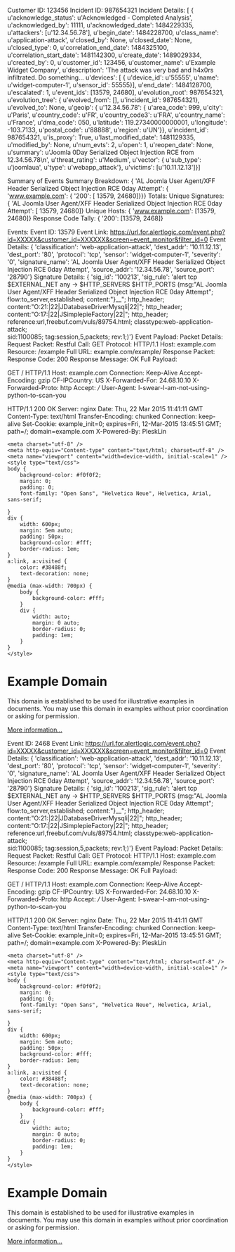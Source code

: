 Customer ID: 123456
Incident ID: 987654321
Incident Details: 
[   {   u'acknowledge_status': u'Acknowledged - Completed Analysis',
        u'acknowledged_by': 11111,
        u'acknowledged_date': 1484229335,
        u'attackers': [u'12.34.56.78'],
        u'begin_date': 1484228700,
        u'class_name': u'application-attack',
        u'closed_by': None,
        u'closed_date': None,
        u'closed_type': 0,
        u'correlation_end_date': 1484325100,
        u'correlation_start_date': 1481142300,
        u'create_date': 1489029334,
        u'created_by': 0,
        u'customer_id': 123456,
        u'customer_name': u'Example Widget Company',
        u'description':  'The attack was very bad and h4x0rs infiltrated. Do something...
        u'devices': [   {   u'device_id': u'55555',
                            u'name': u'widget-computer-1',
                            u'sensor_id': 55555}],
        u'end_date': 1484128700,
        u'escalated': 1,
        u'event_ids': [13579, 24680],
        u'evolution_root': 987654321,
        u'evolution_tree': {   u'evolved_from': [], u'incident_id': 987654321},
        u'evolved_to': None,
        u'geoip': {   u'12.34.56.78': {   u'area_code': 999,
                                            u'city': u'Paris',
                                            u'country_code': u'FR',
                                            u'country_code3': u'FRA',
                                            u'country_name': u'France',
                                            u'dma_code': 050,
                                            u'latitude': 119.27340000000001,
                                            u'longitude': -103.7133,
                                            u'postal_code': u'88888',
                                            u'region': u'UN'}},
        u'incident_id': 987654321,
        u'is_proxy': True,
        u'last_modified_date': 1481129335,
        u'modified_by': None,
        u'num_evts': 2,
        u'open': 1,
        u'reopen_date': None,
        u'summary': u'Joomla 0Day Serialized Object Injection RCE from 12.34.56.78\n',
        u'threat_rating': u'Medium',
        u'vector': {   u'sub_type': u'joomlaua', u'type': u'webapp_attack'},
        u'victims': [u'10.11.12.13']}]

Summary of Events 
	Summary Breakdown: 
{   'AL Joomla User Agent/XFF Header Serialized Object Injection RCE 0day Attempt': {   'www.example.com': {   '200': [ 13579,
																														24680]}}}
	Totals: 
		Unique Signatures: 
	{   'AL Joomla User Agent/XFF Header Serialized Object Injection RCE 0day Attempt': [ 13579,
																						  24680]}
		Unique Hosts: 
	{   'www.example.com': [13579, 24680]}
		Response Code Tally: {   '200': [13579, 2468]}

Events: 
Event ID: 13579
Event Link: 
https://url.for.alertlogic.com/event.php?id=XXXXX&customer_id=XXXXXX&screen=event_monitor&filter_id=0
Event Details: 
{   'classification': 'web-application-attack',
    'dest_addr': '10.11.12.13',
    'dest_port': '80',
    'protocol': 'tcp',
    'sensor': 'widget-computer-1',
    'severity': '0',
    'signature_name': 'AL Joomla User Agent/XFF Header Serialized Object Injection RCE 0day Attempt',
    'source_addr': '12.34.56.78',
    'source_port': '28790'}
Signature Details: 
{   'sig_id': '100213',
    'sig_rule': 'alert tcp $EXTERNAL_NET any -&gt; $HTTP_SERVERS $HTTP_PORTS (msg:&quot;AL Joomla<br />User Agent/XFF Header Serialized Object Injection RCE 0day Attempt&quot;;<br />flow:to_server,established; content:&quot;}__&quot;; http_header;<br />content:&quot;O:21:|22|JDatabaseDriverMysqli|22|&quot;; http_header;<br />content:&quot;O:17:|22|JSimplepieFactory|22|&quot;; http_header;<br />reference:url,freebuf.com/vuls/89754.html; classtype:web-application-attack;<br />sid:1100085;  tag:session,5,packets; rev:1;)'}
Event Payload: 
	Packet Details: 
		Request Packet: 
			Restful Call: GET
			Protocol: HTTP/1.1
			Host: example.com
			Resource: /example
			Full URL: example.com/example/
		Response Packet: 
			Response Code: 200
			Response Message: OK
Full Payload: 

GET / HTTP/1.1
Host: example.com
Connection: Keep-Alive
Accept-Encoding: gzip
CF-IPCountry: US
X-Forwarded-For: 24.68.10.10
X-Forwarded-Proto: http
Accept: */*
User-Agent: I-swear-I-am-not-using-python-to-scan-you

HTTP/1.1 200 OK
Server: nginx
Date: Thu, 22 Mar 2015 11:41:11 GMT
Content-Type: text/html
Transfer-Encoding: chunked
Connection: keep-alive
Set-Cookie: example_init=0; expires=Fri, 12-Mar-2015 13:45:51 GMT; path=/; domain=example.com
X-Powered-By: PleskLin

<!DOCTYPE html>
<html>
<head>
    <title>Example Domain</title>

    <meta charset="utf-8" />
    <meta http-equiv="Content-type" content="text/html; charset=utf-8" />
    <meta name="viewport" content="width=device-width, initial-scale=1" />
    <style type="text/css">
    body {
        background-color: #f0f0f2;
        margin: 0;
        padding: 0;
        font-family: "Open Sans", "Helvetica Neue", Helvetica, Arial, sans-serif;
        
    }
    div {
        width: 600px;
        margin: 5em auto;
        padding: 50px;
        background-color: #fff;
        border-radius: 1em;
    }
    a:link, a:visited {
        color: #38488f;
        text-decoration: none;
    }
    @media (max-width: 700px) {
        body {
            background-color: #fff;
        }
        div {
            width: auto;
            margin: 0 auto;
            border-radius: 0;
            padding: 1em;
        }
    }
    </style>    
</head>

<body>
<div>
    <h1>Example Domain</h1>
    <p>This domain is established to be used for illustrative examples in documents. You may use this
    domain in examples without prior coordination or asking for permission.</p>
    <p><a href="http://www.iana.org/domains/example">More information...</a></p>
</div>
</body>
</html>



Event ID: 2468
Event Link: 
https://url.for.alertlogic.com/event.php?id=XXXXX&customer_id=XXXXXX&screen=event_monitor&filter_id=0
Event Details: 
{   'classification': 'web-application-attack',
    'dest_addr': '10.11.12.13',
    'dest_port': '80',
    'protocol': 'tcp',
    'sensor': 'widget-computer-1',
    'severity': '0',
    'signature_name': 'AL Joomla User Agent/XFF Header Serialized Object Injection RCE 0day Attempt',
    'source_addr': '12.34.56.78',
    'source_port': '28790'}
Signature Details: 
{   'sig_id': '100213',
    'sig_rule': 'alert tcp $EXTERNAL_NET any -&gt; $HTTP_SERVERS $HTTP_PORTS (msg:&quot;AL Joomla<br />User Agent/XFF Header Serialized Object Injection RCE 0day Attempt&quot;;<br />flow:to_server,established; content:&quot;}__&quot;; http_header;<br />content:&quot;O:21:|22|JDatabaseDriverMysqli|22|&quot;; http_header;<br />content:&quot;O:17:|22|JSimplepieFactory|22|&quot;; http_header;<br />reference:url,freebuf.com/vuls/89754.html; classtype:web-application-attack;<br />sid:1100085;  tag:session,5,packets; rev:1;)'}
Event Payload: 
	Packet Details: 
		Request Packet: 
			Restful Call: GET
			Protocol: HTTP/1.1
			Host: example.com
			Resource: /example
			Full URL: example.com/example/
		Response Packet: 
			Response Code: 200
			Response Message: OK
Full Payload: 

GET / HTTP/1.1
Host: example.com
Connection: Keep-Alive
Accept-Encoding: gzip
CF-IPCountry: US
X-Forwarded-For: 24.68.10.10
X-Forwarded-Proto: http
Accept: */*
User-Agent: I-swear-I-am-not-using-python-to-scan-you

HTTP/1.1 200 OK
Server: nginx
Date: Thu, 22 Mar 2015 11:41:11 GMT
Content-Type: text/html
Transfer-Encoding: chunked
Connection: keep-alive
Set-Cookie: example_init=0; expires=Fri, 12-Mar-2015 13:45:51 GMT; path=/; domain=example.com
X-Powered-By: PleskLin

<!DOCTYPE html>
<html>
<head>
    <title>Example Domain</title>

    <meta charset="utf-8" />
    <meta http-equiv="Content-type" content="text/html; charset=utf-8" />
    <meta name="viewport" content="width=device-width, initial-scale=1" />
    <style type="text/css">
    body {
        background-color: #f0f0f2;
        margin: 0;
        padding: 0;
        font-family: "Open Sans", "Helvetica Neue", Helvetica, Arial, sans-serif;
        
    }
    div {
        width: 600px;
        margin: 5em auto;
        padding: 50px;
        background-color: #fff;
        border-radius: 1em;
    }
    a:link, a:visited {
        color: #38488f;
        text-decoration: none;
    }
    @media (max-width: 700px) {
        body {
            background-color: #fff;
        }
        div {
            width: auto;
            margin: 0 auto;
            border-radius: 0;
            padding: 1em;
        }
    }
    </style>    
</head>

<body>
<div>
    <h1>Example Domain</h1>
    <p>This domain is established to be used for illustrative examples in documents. You may use this
    domain in examples without prior coordination or asking for permission.</p>
    <p><a href="http://www.iana.org/domains/example">More information...</a></p>
</div>
</body>
</html>
